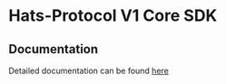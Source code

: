 # Hats-Protocol V1 Core SDK

## Documentation

Detailed documentation can be found [here](https://docs.hatsprotocol.xyz/for-developers/v1-sdk/core)
